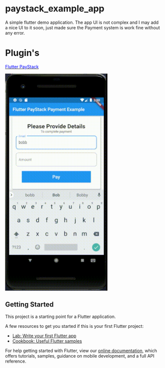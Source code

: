 # paystack_example_app

<p> A simple flutter demo application. The app UI is not complex and I may add a nice UI to it soon, just made sure the Payment system is work fine without any error.</p>

# Plugin's
<a href="https://pub.dev/packages/flutter_paystack"><span style="color: blue">Flutter PayStack</span></a>

<img src='https://github.com/quiet-programmer/flutter_paystack_payment_demo/blob/master/ss/paystack.gif' width='330' height='700'>

## Getting Started

This project is a starting point for a Flutter application.

A few resources to get you started if this is your first Flutter project:

- [Lab: Write your first Flutter app](https://flutter.dev/docs/get-started/codelab)
- [Cookbook: Useful Flutter samples](https://flutter.dev/docs/cookbook)

For help getting started with Flutter, view our
[online documentation](https://flutter.dev/docs), which offers tutorials,
samples, guidance on mobile development, and a full API reference.
